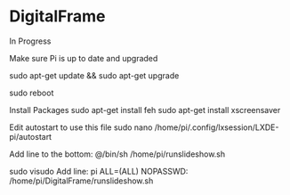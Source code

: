 # DigitalFrame


In Progress

Make sure Pi is up to date and upgraded 

sudo apt-get update && sudo apt-get upgrade

sudo reboot

Install Packages
sudo apt-get install feh
sudo apt-get install xscreensaver

Edit autostart to use this file
sudo nano /home/pi/.config/lxsession/LXDE-pi/autostart

Add line to the bottom:
@/bin/sh /home/pi/runslideshow.sh

sudo visudo
Add line:
pi ALL=(ALL) NOPASSWD: /home/pi/DigitalFrame/runslideshow.sh

